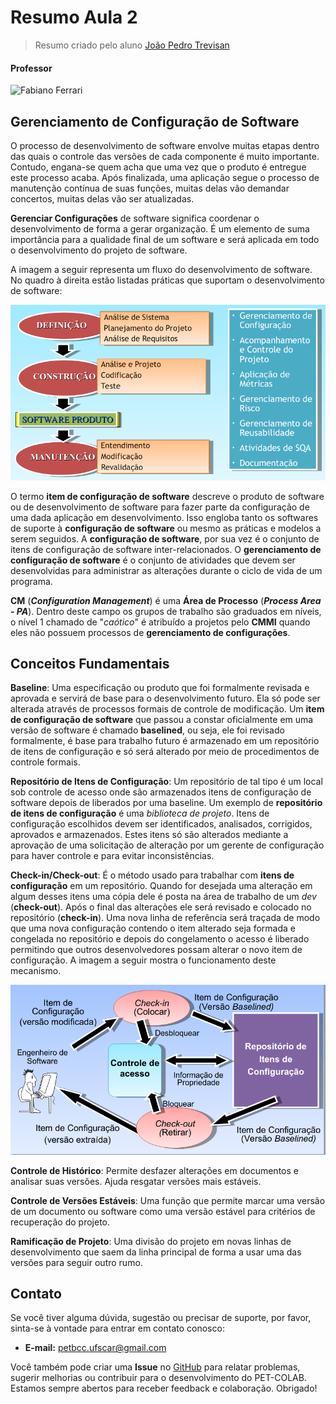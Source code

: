# Resumo Aula 2
> Resumo criado pelo aluno [João Pedro Trevisan](https://www.linkedin.com/in/joao-pedro-trevisan)

#### Professor
![Fabiano Ferrari](https://img.shields.io/badge/Fabiano_Ferrari-%2300599C.svg?style=for-the-badge&logo=GoogleScholar&logoColor=white)

## Gerenciamento de Configuração de Software
O processo de desenvolvimento de software envolve muitas etapas dentro das quais o controle das versões de cada componente é muito importante. Contudo, engana-se quem acha que uma vez que o produto é entregue este processo acaba. Após finalizada, uma aplicação segue o processo de manutenção contínua de suas funções, muitas delas vão demandar concertos, muitas delas vão ser atualizadas.  

**Gerenciar Configurações** de software significa coordenar o desenvolvimento de forma a gerar organização. É um elemento de suma importância para a qualidade final de um software e será aplicada em todo o desenvolvimento do projeto de software.  

A imagem a seguir representa um fluxo do desenvolvimento de software. No quadro à direita estão listadas práticas que suportam o desenvolvimento de software:  

![ES2_aula02_img01.png](https://raw.githubusercontent.com/petbccufscar/.github/main/pet-colab/ES2/ES2_aula02_img01.png)

O termo **item de configuração de software** descreve o produto de software ou de desenvolvimento de software para fazer parte da configuração de uma dada aplicação em desenvolvimento. Isso engloba tanto os softwares de suporte à **configuração de software** ou mesmo as práticas e modelos a serem seguidos. A **configuração de software**, por sua vez é o conjunto de itens de configuração de software inter-relacionados. O **gerenciamento de configuração de software** é o conjunto de atividades que devem ser desenvolvidas para administrar as alterações durante o ciclo de vida de um programa.  

**CM** (***Configuration Management***) é uma **Área de Processo** (***Process Area - PA***). Dentro deste campo os grupos de trabalho são graduados em níveis, o nível 1 chamado de "*caótico*" é atribuído a projetos pelo **CMMI** quando eles não possuem processos de **gerenciamento de configurações**.  

## Conceitos Fundamentais
**Baseline**: Uma especificação ou produto que foi formalmente revisada e aprovada e servirá de base para o desenvolvimento futuro. Ela só pode ser alterada através de processos formais de controle de modificação. Um **item de configuração de software** que passou a constar oficialmente em uma versão de software é chamado **baselined**, ou seja, ele foi revisado formalmente, é base para trabalho futuro é armazenado em um repositório de itens de configuração e só será alterado por meio de procedimentos de controle formais.  

**Repositório de Itens de Configuração**: Um repositório de tal tipo é um local sob controle de acesso onde são armazenados itens de configuração de software depois de liberados por uma baseline. Um exemplo de **repositório de itens de configuração** é uma *biblioteca de projeto*. Itens de configuração escolhidos devem ser identificados, analisados, corrigidos, aprovados e armazenados. Estes itens só são alterados mediante a aprovação de uma solicitação de alteração por um gerente de configuração para haver controle e para evitar inconsistências.  

**Check-in/Check-out**: É o método usado para trabalhar com **itens de configuração** em um repositório. Quando for desejada uma alteração em algum desses itens uma cópia dele é posta na área de trabalho de um *dev* (**check-out**). Após o final das alterações ele será revisado e colocado no repositório (**check-in**). Uma nova linha de referência será traçada de modo que uma nova configuração contendo o item alterado seja formada e congelada no repositório e depois do congelamento o acesso é liberado permitindo que outros desenvolvedores possam alterar o novo item de configuração. A imagem a seguir mostra o funcionamento deste mecanismo.  

![ES2_aula02_img02.png](https://raw.githubusercontent.com/petbccufscar/.github/main/pet-colab/ES2/ES2_aula02_img02.png)

**Controle de Histórico**: Permite desfazer alterações em documentos e analisar suas versões. Ajuda resgatar versões mais estáveis.  

**Controle de Versões Estáveis**: Uma função que permite marcar uma versão de um documento ou software como uma versão estável para critérios de recuperação do projeto.  

**Ramificação de Projeto**: Uma divisão do projeto em novas linhas de desenvolvimento que saem da linha principal de forma a usar uma das versões para seguir outro rumo. 

## Contato

Se você tiver alguma dúvida, sugestão ou precisar de suporte, por favor, sinta-se à vontade para entrar em contato conosco:

- **E-mail:** petbcc.ufscar@gmail.com

Você também pode criar uma **Issue** no [GitHub](https://github.com/petbccufscar/pet-colab/issues) para relatar problemas, sugerir melhorias ou contribuir para o desenvolvimento do PET-COLAB. Estamos sempre abertos para receber feedback e colaboração. Obrigado!

